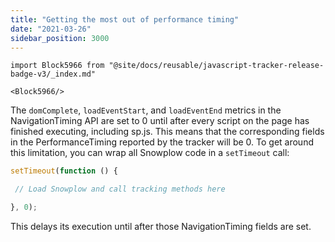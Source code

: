 ```yaml
---
title: "Getting the most out of performance timing"
date: "2021-03-26"
sidebar_position: 3000
---
```


```mdx-code-block
import Block5966 from "@site/docs/reusable/javascript-tracker-release-badge-v3/_index.md"

<Block5966/>
```

The `domComplete`, `loadEventStart`, and `loadEventEnd` metrics in the NavigationTiming API are set to 0 until after every script on the page has finished executing, including sp.js. This means that the corresponding fields in the PerformanceTiming reported by the tracker will be 0. To get around this limitation, you can wrap all Snowplow code in a `setTimeout` call:

```javascript
setTimeout(function () {

 // Load Snowplow and call tracking methods here

}, 0);
```

This delays its execution until after those NavigationTiming fields are set.
